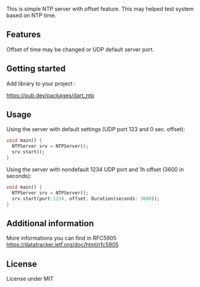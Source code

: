 
This is simple NTP server with offset feature. This may helped test system based on NTP time.

## Features

Offset of time may be changed or UDP default server port.

## Getting started

Add library to your project : 

https://pub.dev/packages/dart_ntp

## Usage

Using the server with default settings (UDP port 123 and 0 sec. offset):

```dart
void main() {
  NTPServer srv = NTPServer();
  srv.start();
}
```

Using the server with nondefault 1234 UDP port and 1h offset (3600 in seconds):

```dart
void main() {
  NTPServer srv = NTPServer();
  srv.start(port:1234, offset: Duration(seconds: 3600));
}
```

## Additional information

More informations you can find in RFC5905 https://datatracker.ietf.org/doc/html/rfc5905

## License
License under MIT